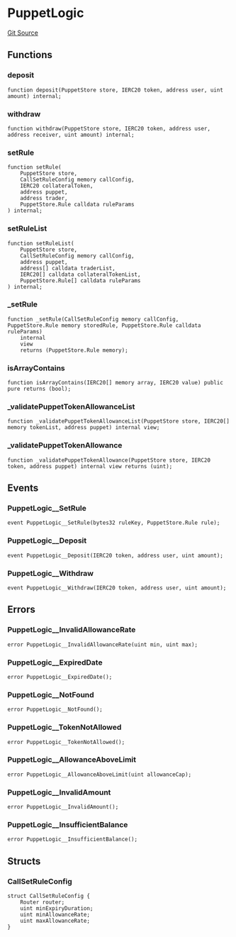 # PuppetLogic
[Git Source](https://github.com/GMX-Blueberry-Club/puppet-contracts/blob/9c0e4bd812e2fadc24247bdb9759d2c34c92a190/src/puppet/logic/PuppetLogic.sol)


## Functions
### deposit


```solidity
function deposit(PuppetStore store, IERC20 token, address user, uint amount) internal;
```

### withdraw


```solidity
function withdraw(PuppetStore store, IERC20 token, address user, address receiver, uint amount) internal;
```

### setRule


```solidity
function setRule(
    PuppetStore store,
    CallSetRuleConfig memory callConfig,
    IERC20 collateralToken,
    address puppet,
    address trader,
    PuppetStore.Rule calldata ruleParams
) internal;
```

### setRuleList


```solidity
function setRuleList(
    PuppetStore store,
    CallSetRuleConfig memory callConfig,
    address puppet,
    address[] calldata traderList,
    IERC20[] calldata collateralTokenList,
    PuppetStore.Rule[] calldata ruleParams
) internal;
```

### _setRule


```solidity
function _setRule(CallSetRuleConfig memory callConfig, PuppetStore.Rule memory storedRule, PuppetStore.Rule calldata ruleParams)
    internal
    view
    returns (PuppetStore.Rule memory);
```

### isArrayContains


```solidity
function isArrayContains(IERC20[] memory array, IERC20 value) public pure returns (bool);
```

### _validatePuppetTokenAllowanceList


```solidity
function _validatePuppetTokenAllowanceList(PuppetStore store, IERC20[] memory tokenList, address puppet) internal view;
```

### _validatePuppetTokenAllowance


```solidity
function _validatePuppetTokenAllowance(PuppetStore store, IERC20 token, address puppet) internal view returns (uint);
```

## Events
### PuppetLogic__SetRule

```solidity
event PuppetLogic__SetRule(bytes32 ruleKey, PuppetStore.Rule rule);
```

### PuppetLogic__Deposit

```solidity
event PuppetLogic__Deposit(IERC20 token, address user, uint amount);
```

### PuppetLogic__Withdraw

```solidity
event PuppetLogic__Withdraw(IERC20 token, address user, uint amount);
```

## Errors
### PuppetLogic__InvalidAllowanceRate

```solidity
error PuppetLogic__InvalidAllowanceRate(uint min, uint max);
```

### PuppetLogic__ExpiredDate

```solidity
error PuppetLogic__ExpiredDate();
```

### PuppetLogic__NotFound

```solidity
error PuppetLogic__NotFound();
```

### PuppetLogic__TokenNotAllowed

```solidity
error PuppetLogic__TokenNotAllowed();
```

### PuppetLogic__AllowanceAboveLimit

```solidity
error PuppetLogic__AllowanceAboveLimit(uint allowanceCap);
```

### PuppetLogic__InvalidAmount

```solidity
error PuppetLogic__InvalidAmount();
```

### PuppetLogic__InsufficientBalance

```solidity
error PuppetLogic__InsufficientBalance();
```

## Structs
### CallSetRuleConfig

```solidity
struct CallSetRuleConfig {
    Router router;
    uint minExpiryDuration;
    uint minAllowanceRate;
    uint maxAllowanceRate;
}
```

